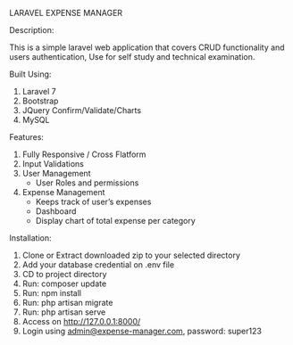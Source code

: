 LARAVEL EXPENSE MANAGER

Description:

This is a simple laravel web application that covers CRUD functionality and users authentication,
Use for self study and technical examination.

Built Using:

1. Laravel 7
2. Bootstrap
3. JQuery Confirm/Validate/Charts
4. MySQL

Features:

1. Fully Responsive / Cross Flatform
2. Input Validations
3. User Management
    - User Roles and permissions
4. Expense Management
    - Keeps track of user’s expenses
    - Dashboard
    - Display chart of total expense per category

Installation:

1. Clone or Extract downloaded zip to your selected directory
2. Add your database credential on .env file 
3. CD to project directory
4. Run: composer update
6. Run: npm install
7. Run: php artisan migrate
8. Run: php artisan serve
9. Access on http://127.0.0.1:8000/
10. Login using admin@expense-manager.com, password: super123





 
